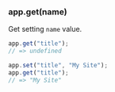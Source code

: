 <h3 id='app.get'>app.get(name)</h3>

Get setting `name` value.

```js
app.get("title");
// => undefined

app.set("title", "My Site");
app.get("title");
// => "My Site"
```
